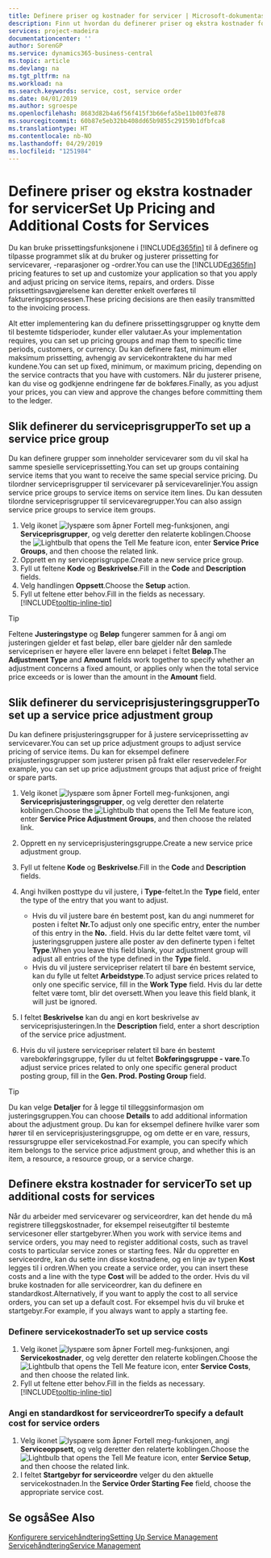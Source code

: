 ```yaml
---
title: Definere priser og kostnader for servicer | Microsoft-dokumentasjon
description: Finn ut hvordan du definerer priser og ekstra kostnader for servicer.
services: project-madeira
documentationcenter: ''
author: SorenGP
ms.service: dynamics365-business-central
ms.topic: article
ms.devlang: na
ms.tgt_pltfrm: na
ms.workload: na
ms.search.keywords: service, cost, service order
ms.date: 04/01/2019
ms.author: sgroespe
ms.openlocfilehash: 8683d82b4a6f56f415f3b66efa5be11b003fe878
ms.sourcegitcommit: 60b87e5eb32bb408dd65b9855c29159b1dfbfca8
ms.translationtype: HT
ms.contentlocale: nb-NO
ms.lasthandoff: 04/29/2019
ms.locfileid: "1251984"
---
```

# <a name="set-up-pricing-and-additional-costs-for-services"></a><span data-ttu-id="2ae11-103">Definere priser og ekstra kostnader for servicer</span><span class="sxs-lookup"><span data-stu-id="2ae11-103">Set Up Pricing and Additional Costs for Services</span></span>
<span data-ttu-id="2ae11-104">Du kan bruke prissettingsfunksjonene i [!INCLUDE[d365fin](includes/d365fin_md.md)] til å definere og tilpasse programmet slik at du bruker og justerer prissetting for servicevarer, -reparasjoner og -ordrer.</span><span class="sxs-lookup"><span data-stu-id="2ae11-104">You can use the [!INCLUDE[d365fin](includes/d365fin_md.md)] pricing features to set up and customize your application so that you apply and adjust pricing on service items, repairs, and orders.</span></span> <span data-ttu-id="2ae11-105">Disse prissettingsavgjørelsene kan deretter enkelt overføres til faktureringsprosessen.</span><span class="sxs-lookup"><span data-stu-id="2ae11-105">These pricing decisions are then easily transmitted to the invoicing process.</span></span>  
  
<span data-ttu-id="2ae11-106">Alt etter implementering kan du definere prissettingsgrupper og knytte dem til bestemte tidsperioder, kunder eller valutaer.</span><span class="sxs-lookup"><span data-stu-id="2ae11-106">As your implementation requires, you can set up pricing groups and map them to specific time periods, customers, or currency.</span></span> <span data-ttu-id="2ae11-107">Du kan definere fast, minimum eller maksimum prissetting, avhengig av servicekontraktene du har med kundene.</span><span class="sxs-lookup"><span data-stu-id="2ae11-107">You can set up fixed, minimum, or maximum pricing, depending on the service contracts that you have with customers.</span></span> <span data-ttu-id="2ae11-108">Når du justerer prisene, kan du vise og godkjenne endringene før de bokføres.</span><span class="sxs-lookup"><span data-stu-id="2ae11-108">Finally, as you adjust your prices, you can view and approve the changes before committing them to the ledger.</span></span>  

## <a name="to-set-up-a-service-price-group"></a><span data-ttu-id="2ae11-109">Slik definerer du serviceprisgrupper</span><span class="sxs-lookup"><span data-stu-id="2ae11-109">To set up a service price group</span></span>
<span data-ttu-id="2ae11-110">Du kan definere grupper som inneholder servicevarer som du vil skal ha samme spesielle serviceprissetting.</span><span class="sxs-lookup"><span data-stu-id="2ae11-110">You can set up groups containing service items that you want to receive the same special service pricing.</span></span> <span data-ttu-id="2ae11-111">Du tilordner serviceprisgrupper til servicevarer på servicevarelinjer.</span><span class="sxs-lookup"><span data-stu-id="2ae11-111">You assign service price groups to service items on service item lines.</span></span> <span data-ttu-id="2ae11-112">Du kan dessuten tilordne serviceprisgrupper til servicevaregrupper.</span><span class="sxs-lookup"><span data-stu-id="2ae11-112">You can also assign service price groups to service item groups.</span></span>  

1. <span data-ttu-id="2ae11-113">Velg ikonet ![lyspære som åpner Fortell meg-funksjonen](media/ui-search/search_small.png "Fortell hva du vil gjøre"), angi **Serviceprisgrupper**, og velg deretter den relaterte koblingen.</span><span class="sxs-lookup"><span data-stu-id="2ae11-113">Choose the ![Lightbulb that opens the Tell Me feature](media/ui-search/search_small.png "Tell me what you want to do") icon, enter **Service Price Groups**, and then choose the related link.</span></span>  
2. <span data-ttu-id="2ae11-114">Opprett en ny serviceprisgruppe.</span><span class="sxs-lookup"><span data-stu-id="2ae11-114">Create a new service price group.</span></span>  
3. <span data-ttu-id="2ae11-115">Fyll ut feltene **Kode** og **Beskrivelse**.</span><span class="sxs-lookup"><span data-stu-id="2ae11-115">Fill in the **Code** and **Description** fields.</span></span>  
4. <span data-ttu-id="2ae11-116">Velg handlingen **Oppsett**.</span><span class="sxs-lookup"><span data-stu-id="2ae11-116">Choose the **Setup** action.</span></span>  
2. <span data-ttu-id="2ae11-117">Fyll ut feltene etter behov.</span><span class="sxs-lookup"><span data-stu-id="2ae11-117">Fill in the fields as necessary.</span></span> [!INCLUDE[tooltip-inline-tip](includes/tooltip-inline-tip_md.md)]  

 > [!Tip]
 > <span data-ttu-id="2ae11-118">Feltene **Justeringstype** og **Beløp** fungerer sammen for å angi om justeringen gjelder et fast beløp, eller bare gjelder når den samlede serviceprisen er høyere eller lavere enn beløpet i feltet **Beløp**.</span><span class="sxs-lookup"><span data-stu-id="2ae11-118">The **Adjustment Type** and **Amount** fields work together to specify whether an adjustment concerns a fixed amount, or applies only when the total service price exceeds or is lower than the amount in the **Amount** field.</span></span>  

## <a name="to-set-up-a-service-price-adjustment-group"></a><span data-ttu-id="2ae11-119">Slik definerer du serviceprisjusteringsgrupper</span><span class="sxs-lookup"><span data-stu-id="2ae11-119">To set up a service price adjustment group</span></span>  
<span data-ttu-id="2ae11-120">Du kan definere prisjusteringsgrupper for å justere serviceprissetting av servicevarer.</span><span class="sxs-lookup"><span data-stu-id="2ae11-120">You can set up price adjustment groups to adjust service pricing of service items.</span></span> <span data-ttu-id="2ae11-121">Du kan for eksempel definere prisjusteringsgrupper som justerer prisen på frakt eller reservedeler.</span><span class="sxs-lookup"><span data-stu-id="2ae11-121">For example, you can set up price adjustment groups that adjust price of freight or spare parts.</span></span>  
  
1. <span data-ttu-id="2ae11-122">Velg ikonet ![lyspære som åpner Fortell meg-funksjonen](media/ui-search/search_small.png "Fortell hva du vil gjøre"), angi **Serviceprisjusteringsgrupper**, og velg deretter den relaterte koblingen.</span><span class="sxs-lookup"><span data-stu-id="2ae11-122">Choose the ![Lightbulb that opens the Tell Me feature](media/ui-search/search_small.png "Tell me what you want to do") icon, enter **Service Price Adjustment Groups**, and then choose the related link.</span></span>  
2. <span data-ttu-id="2ae11-123">Opprett en ny serviceprisjusteringsgruppe.</span><span class="sxs-lookup"><span data-stu-id="2ae11-123">Create a new service price adjustment group.</span></span>  
3. <span data-ttu-id="2ae11-124">Fyll ut feltene **Kode** og **Beskrivelse**.</span><span class="sxs-lookup"><span data-stu-id="2ae11-124">Fill in the **Code** and **Description** fields.</span></span>  
4. <span data-ttu-id="2ae11-125">Angi hvilken posttype du vil justere, i **Type**-feltet.</span><span class="sxs-lookup"><span data-stu-id="2ae11-125">In the **Type** field, enter the type of the entry that you want to adjust.</span></span>  
  
    * <span data-ttu-id="2ae11-126">Hvis du vil justere bare én bestemt post, kan du angi nummeret for posten i feltet **Nr.**</span><span class="sxs-lookup"><span data-stu-id="2ae11-126">To adjust only one specific entry, enter the number of this entry in the **No.**</span></span> <span data-ttu-id="2ae11-127">.</span><span class="sxs-lookup"><span data-stu-id="2ae11-127">field.</span></span> <span data-ttu-id="2ae11-128">Hvis du lar dette feltet være tomt, vil justeringsgruppen justere alle poster av den definerte typen i feltet **Type**.</span><span class="sxs-lookup"><span data-stu-id="2ae11-128">When you leave this field blank, your adjustment group will adjust all entries of the type defined in the **Type** field.</span></span>  
    * <span data-ttu-id="2ae11-129">Hvis du vil justere servicepriser relatert til bare én bestemt service, kan du fylle ut feltet **Arbeidstype**.</span><span class="sxs-lookup"><span data-stu-id="2ae11-129">To adjust service prices related to only one specific service, fill in the **Work Type** field.</span></span> <span data-ttu-id="2ae11-130">Hvis du lar dette feltet være tomt, blir det oversett.</span><span class="sxs-lookup"><span data-stu-id="2ae11-130">When you leave this field blank, it will just be ignored.</span></span>  
  
5. <span data-ttu-id="2ae11-131">I feltet **Beskrivelse** kan du angi en kort beskrivelse av serviceprisjusteringen.</span><span class="sxs-lookup"><span data-stu-id="2ae11-131">In the **Description** field, enter a short description of the service price adjustment.</span></span>  
6. <span data-ttu-id="2ae11-132">Hvis du vil justere servicepriser relatert til bare én bestemt varebokføringsgruppe, fyller du ut feltet **Bokføringsgruppe - vare**.</span><span class="sxs-lookup"><span data-stu-id="2ae11-132">To adjust service prices related to only one specific general product posting group, fill in the **Gen. Prod. Posting Group** field.</span></span>

> [!Tip]
> <span data-ttu-id="2ae11-133">Du kan velge **Detaljer** for å legge til tilleggsinformasjon om justeringsgruppen.</span><span class="sxs-lookup"><span data-stu-id="2ae11-133">You can choose **Details** to add additional information about the adjustment group.</span></span> <span data-ttu-id="2ae11-134">Du kan for eksempel definere hvilke varer som hører til en serviceprisjusteringsgruppe, og om dette er en vare, ressurs, ressursgruppe eller servicekostnad.</span><span class="sxs-lookup"><span data-stu-id="2ae11-134">For example, you can specify which item belongs to the service price adjustment group, and whether this is an item, a resource, a resource group, or a service charge.</span></span>  

## <a name="to-set-up-additional-costs-for-services"></a><span data-ttu-id="2ae11-135">Definere ekstra kostnader for servicer</span><span class="sxs-lookup"><span data-stu-id="2ae11-135">To set up additional costs for services</span></span>
<span data-ttu-id="2ae11-136">Når du arbeider med servicevarer og serviceordrer, kan det hende du må registrere tilleggskostnader, for eksempel reiseutgifter til bestemte servicesoner eller startgebyrer.</span><span class="sxs-lookup"><span data-stu-id="2ae11-136">When you work with service items and service orders, you may need to register additional costs, such as travel costs to particular service zones or starting fees.</span></span> <span data-ttu-id="2ae11-137">Når du oppretter en serviceordre, kan du sette inn disse kostnadene, og en linje av typen **Kost** legges til i ordren.</span><span class="sxs-lookup"><span data-stu-id="2ae11-137">When you create a service order, you can insert these costs and a line with the type **Cost** will be added to the order.</span></span> <span data-ttu-id="2ae11-138">Hvis du vil bruke kostnaden for alle serviceordrer, kan du definere en standardkost.</span><span class="sxs-lookup"><span data-stu-id="2ae11-138">Alternatively, if you want to apply the cost to all service orders, you can set up a default cost.</span></span> <span data-ttu-id="2ae11-139">For eksempel hvis du vil bruke et startgebyr.</span><span class="sxs-lookup"><span data-stu-id="2ae11-139">For example, if you always want to apply a starting fee.</span></span>
  
### <a name="to-set-up-service-costs"></a><span data-ttu-id="2ae11-140">Definere servicekostnader</span><span class="sxs-lookup"><span data-stu-id="2ae11-140">To set up service costs</span></span>
1. <span data-ttu-id="2ae11-141">Velg ikonet ![lyspære som åpner Fortell meg-funksjonen](media/ui-search/search_small.png "Fortell hva du vil gjøre"), angi **Servicekostnader**, og velg deretter den relaterte koblingen.</span><span class="sxs-lookup"><span data-stu-id="2ae11-141">Choose the ![Lightbulb that opens the Tell Me feature](media/ui-search/search_small.png "Tell me what you want to do") icon, enter **Service Costs**, and then choose the related link.</span></span> 
2. <span data-ttu-id="2ae11-142">Fyll ut feltene etter behov.</span><span class="sxs-lookup"><span data-stu-id="2ae11-142">Fill in the fields as necessary.</span></span> [!INCLUDE[tooltip-inline-tip](includes/tooltip-inline-tip_md.md)]  

### <a name="to-specify-a-default-cost-for-service-orders"></a><span data-ttu-id="2ae11-143">Angi en standardkost for serviceordrer</span><span class="sxs-lookup"><span data-stu-id="2ae11-143">To specify a default cost for service orders</span></span>
1. <span data-ttu-id="2ae11-144">Velg ikonet ![lyspære som åpner Fortell meg-funksjonen](media/ui-search/search_small.png "Fortell hva du vil gjøre"), angi **Serviceoppsett**, og velg deretter den relaterte koblingen.</span><span class="sxs-lookup"><span data-stu-id="2ae11-144">Choose the ![Lightbulb that opens the Tell Me feature](media/ui-search/search_small.png "Tell me what you want to do") icon, enter **Service Setup**, and then choose the related link.</span></span> 
2. <span data-ttu-id="2ae11-145">I feltet **Startgebyr for serviceordre** velger du den aktuelle servicekostnaden.</span><span class="sxs-lookup"><span data-stu-id="2ae11-145">In the **Service Order Starting Fee** field, choose the appropriate service cost.</span></span>

## <a name="see-also"></a><span data-ttu-id="2ae11-146">Se også</span><span class="sxs-lookup"><span data-stu-id="2ae11-146">See Also</span></span>
[<span data-ttu-id="2ae11-147">Konfigurere servicehåndtering</span><span class="sxs-lookup"><span data-stu-id="2ae11-147">Setting Up Service Management</span></span>](service-setup-service.md)  
[<span data-ttu-id="2ae11-148">Servicehåndtering</span><span class="sxs-lookup"><span data-stu-id="2ae11-148">Service Management</span></span>](service-service.md)  
